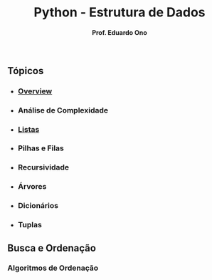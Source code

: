
<h1 align="center">
Python - Estrutura de Dados
</h1>

<h4 align="center">Prof. Eduardo Ono</h4>

<br>

## Tópicos

* ### [Overview](./00-overview.md)

* ### Análise de Complexidade

* ### [Listas](./listas.ipynb)

* ### Pilhas e Filas

* ### Recursividade

* ### Árvores

* ### Dicionários

* ### Tuplas

## Busca e Ordenação

### Algoritmos de Ordenação

<br>

